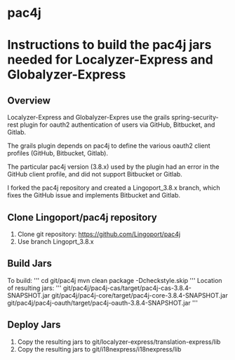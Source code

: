 # pac4j
# Instructions to build the pac4j jars needed for Localyzer-Express and Globalyzer-Express

## Overview
Localyzer-Express and Globalyzer-Expres use the grails spring-security-rest plugin for oauth2 authentication of users 
via GitHub, Bitbucket, and Gitlab.

The grails plugin depends on pac4j to define the various oauth2 client profiles (GitHub, Bitbucket, Gitlab).

The particular pac4j version (3.8.x) used by the plugin had an error in the GitHub client profile, and did not support Bitbucket or Gitlab.

I forked the pac4j repository and created a Lingoport_3.8.x branch, which fixes the GitHub issue and implements Bitbucket and Gitlab.

## Clone Lingoport/pac4j repository
1. Clone git repository: https://github.com/Lingoport/pac4j
2. Use branch Lingoprt_3.8.x

## Build Jars
To build: 
'''
cd git/pac4j
mvn clean package -Dcheckstyle.skip
'''
Location of resulting jars:
'''
git/pac4j/pac4j-cas/target/pac4j-cas-3.8.4-SNAPSHOT.jar
git/pac4j/pac4j-core/target/pac4j-core-3.8.4-SNAPSHOT.jar
git/pac4j/pac4j-oauth/target/pac4j-oauth-3.8.4-SNAPSHOT.jar
'''

## Deploy Jars
1. Copy the resulting jars to git/localyzer-express/translation-express/lib 
2. Copy the resulting jars to git/i18nexpress/i18nexpress/lib
